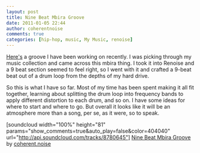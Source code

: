 ```yaml
---
layout: post
title: Nine Beat Mbira Groove
date: 2011-01-05 22:44
author: coherentnoise
comments: true
categories: [hip-hop, music, My Music, renoise]
---
```

<a title="My Nine Beat Mbira Groove on SoundCloud." href="http://soundcloud.com/coherent-noise/nine-beat-mbira-groove" target="_blank">Here's</a> a groove I have been working on recently. I was picking through my music collection and came across this mbira thing. I took it into Renoise and a 9 beat section seemed to feel right, so I went with it and crafted a 9-beat beat out of a drum loop from the depths of my hard drive.

So this is what I have so far. Most of my time has been spent making it all fit together, learning about splitting the drum loop into frequency bands to apply different distortion to each drum, and so on. I have some ideas for where to start and where to go. But overall it looks like it will be an atmosphere more than a song, per se, as it were, so to speak.

[soundcloud width="100%" height="81" params="show_comments=true&amp;auto_play=false&amp;color=404040" url="http://api.soundcloud.com/tracks/8780645"]   <span><a href="http://soundcloud.com/coherent-noise/nine-beat-mbira-groove">Nine Beat Mbira Groove</a> by <a href="http://soundcloud.com/coherent-noise">coherent.noise</a></span>
